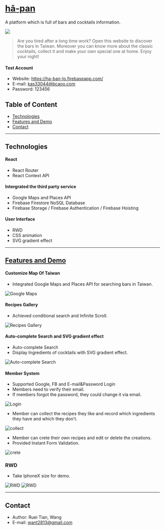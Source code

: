 # [hā-pan](https://ha-ban-lo.firebaseapp.com/)

A platform which is full of bars and cocktails information.

![](https://i.imgur.com/Yu5SkTe.gif)


> Are you tired after a long time work? 
> Open this website to discover the bars in Taiwan.
> Moreover you can know more about the classic cocktails, collect it and make your own special one at home.
> Enjoy your night! 

#### Test Account
- Website: https://ha-ban-lo.firebaseapp.com/
- E-mail: kas33044@bcaoo.com
- Password: 123456

## Table of Content
* [Technologies](#Technologies)
* [Features and Demo](#Features-and-Demo)
* [Contact](#Contact)

---
## Technologies

#### React
* React Router
* React Context API

#### Intergrated the third party service
* Google Maps and Places API
* Firebase Firestore NoSQL Database
* Firebase Storage / Firebase Authentication / Firebase Hoisting

#### User Interface
* RWD
* CSS animation
* SVG gradient effect

---
## [Features and Demo](https://ha-ban-lo.firebaseapp.com/)
#### Customize Map Of Taiwan
* Integrated Google Maps and Places API for searching bars in Taiwan.

![Google Maps](https://i.imgur.com/4SzIHNc.gif)

#### Recipes Gallery
* Achieved conditional search and Infinite Scroll.

![Recipes Gallery](https://firebasestorage.googleapis.com/v0/b/ha-ban-lo.appspot.com/o/assets%2Fha-ban-lo%2Ftaiwan-bar.gif?alt=media&token=1058cea2-fb26-4102-8272-54c0640f371c)


#### Auto-complete Search and SVG gradient effect 

* Auto-complete Search
* Display Ingredients of cocktails with SVG gradient effect.

![Auto-complete Search](https://firebasestorage.googleapis.com/v0/b/ha-ban-lo.appspot.com/o/assets%2Fha-ban-lo%2Fauto-complete-search.gif?alt=media&token=cd7da58f-e1a5-43d4-9d86-093bf690ddae)


#### Member System
* Supported Google, FB and E-mail&Password Login
* Members need to verify their email.
* If members forgot the password, they could change it via email.

![Login](https://firebasestorage.googleapis.com/v0/b/ha-ban-lo.appspot.com/o/assets%2Fha-ban-lo%2Fauth.gif?alt=media&token=9bf6ce86-b923-4f4a-8e16-7b8564d3e9cc)
* Member can collect the recipes they like and record which ingredients they have and which they don't. 

![collect](https://firebasestorage.googleapis.com/v0/b/ha-ban-lo.appspot.com/o/assets%2Fha-ban-lo%2Fnote.gif?alt=media&token=ee4383f2-d1f8-48e6-be7a-728dd7d57045)

* Member can crete their own recipes and edit or delete the creations.
* Provided Instant Form Validation.

![crete](https://firebasestorage.googleapis.com/v0/b/ha-ban-lo.appspot.com/o/assets%2Fha-ban-lo%2Fh%C4%81-pan.gif?alt=media&token=9933f18e-b31b-4516-9441-c97aaf8bd989)

### RWD 

* Take IphoneX size for demo.

![RWD](https://firebasestorage.googleapis.com/v0/b/ha-ban-lo.appspot.com/o/assets%2Fha-ban-lo%2Fmobile1.gif?alt=media&token=e3747c18-a2b5-441b-9124-44b381cc92af)
![RWD](https://firebasestorage.googleapis.com/v0/b/ha-ban-lo.appspot.com/o/assets%2Fha-ban-lo%2Fmobile2.gif?alt=media&token=3a26c51f-be61-42a9-b0f9-6218c646f8ca)


--- 
## Contact
- Author: Ruei Tian, Wang
- E-mail: [want2813@gmail.com](mailto:want2813@gmail.com)
